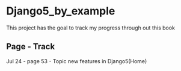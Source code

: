# Django5_by_example
This project has the goal to track my progress through out this book

## Page - Track
Jul 24 - page 53 - Topic new features in Django5(Home)